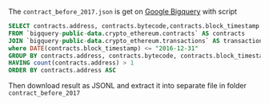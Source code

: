 The `contract_before_2017.json` is get on [Google Bigquery](https://console.cloud.google.com/bigquery?page=table&t=contracts&d=crypto_ethereum&p=bigquery-public-data) with script
```SQL
SELECT contracts.address, contracts.bytecode,contracts.block_timestamp
FROM `bigquery-public-data.crypto_ethereum.contracts` AS contracts
JOIN `bigquery-public-data.crypto_ethereum.transactions` AS transactions ON (transactions.to_address = contracts.address)
where DATE(contracts.block_timestamp) <= "2016-12-31"
GROUP BY contracts.address, contracts.bytecode, contracts.block_timestamp
HAVING count(contracts.address) > 1
ORDER BY contracts.address ASC
```
Then download result as JSONL and extract it into separate file in folder `contract_before_2017`
